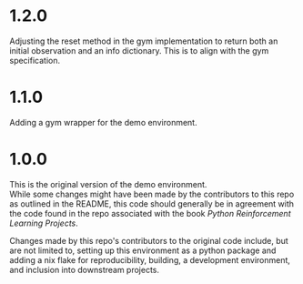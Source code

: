 # 1.2.0 

Adjusting the reset method in the gym implementation to return both an initial observation and an info dictionary.
This is to align with the gym specification.

# 1.1.0 

Adding a gym wrapper for the demo environment.

# 1.0.0 

This is the original version of the demo environment.  
While some changes might have been made by the 
contributors to this repo as outlined in the README,
this code should generally be in agreement with the code
found in the repo associated with the book _Python Reinforcement Learning Projects_.

Changes made by this repo's contributors to the original code include,
but are not limited to, setting up this environment as a python package and
adding a nix flake for reproducibility, building, a development environment, and
inclusion into downstream projects.

